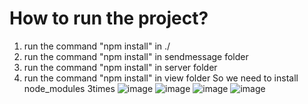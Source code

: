 # How to run the project?
1. run the command "npm install" in ./
2. run the command "npm install" in sendmessage folder
3. run the command "npm install" in server folder
4. run the command "npm install" in view folder
So we need to install node_modules 3times
![image](https://user-images.githubusercontent.com/97944031/160313625-c14e6066-75d8-45c0-9e22-4f7802a65305.png)
![image](https://user-images.githubusercontent.com/97944031/160313752-27635f7a-a038-4086-a880-afd8e92d6e1d.png)
![image](https://user-images.githubusercontent.com/97944031/160313770-46652911-7878-4580-8f3d-5cebf36b1cb0.png)
![image](https://user-images.githubusercontent.com/97944031/160313896-2d0b793c-fc9f-4dfe-9c79-a26fb2bee179.png)

